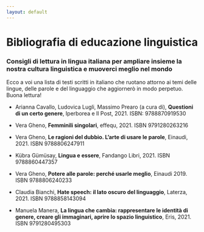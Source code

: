```yaml
---
layout: default
---
```

# Bibliografia di educazione linguistica

### Consigli di lettura in lingua italiana per ampliare insieme la nostra cultura linguistica e muoverci meglio nel mondo

Ecco a voi una lista di testi scritti in italiano che ruotano attorno ai temi delle lingue, delle parole e del linguaggio che aggiornerò in modo perpetuo. Buona lettura!

*   Arianna Cavallo, Ludovica Lugli, Massimo Prearo (a cura di), **Questioni di un certo genere**, Iperborea e Il Post, 2021. ISBN: 9788870919530
   
*   Vera Gheno, **Femminili singolari**, effequ, 2021. ISBN 9791280263216

*   Vera Gheno, **Le ragioni del dubbio. L’arte di usare le parole**, Einaudi, 2021. ISBN 9788806247911
  
*   Kübra Gümüsay, **Lingua e essere**, Fandango Libri, 2021. ISBN 9788860447357
  
*   Vera Gheno, **Potere alle parole: perché usarle meglio**, Einaudi 2019. ISBN 9788806240233
  
*   Claudia Bianchi, **Hate speech: il lato oscuro del linguaggio**, Laterza, 2021. ISBN 9788858143094
  
*   Manuela Manera, **La lingua che cambia: rappresentare le identità di genere, creare gli immaginari, aprire lo spazio linguistico**, Eris, 2021. ISBN 9791280495303 
